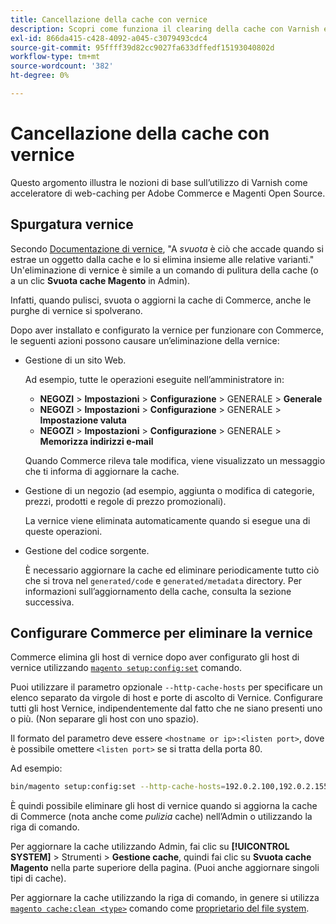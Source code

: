 ```yaml
---
title: Cancellazione della cache con vernice
description: Scopri come funziona il clearing della cache con Varnish e come utilizzarlo come acceleratore di web-caching per l’applicazione Adobe Commerce.
exl-id: 866da415-c428-4092-a045-c3079493cdc4
source-git-commit: 95ffff39d82cc9027fa633dffedf15193040802d
workflow-type: tm+mt
source-wordcount: '382'
ht-degree: 0%

---
```


# Cancellazione della cache con vernice

Questo argomento illustra le nozioni di base sull’utilizzo di Varnish come acceleratore di web-caching per Adobe Commerce e Magenti Open Source.

## Spurgatura vernice

Secondo [Documentazione di vernice](https://www.varnish-cache.org/docs/trunk/users-guide/purging.html), &quot;A *svuota* è ciò che accade quando si estrae un oggetto dalla cache e lo si elimina insieme alle relative varianti.&quot; Un&#39;eliminazione di vernice è simile a un comando di pulitura della cache (o a un clic **Svuota cache Magento** in Admin).

Infatti, quando pulisci, svuota o aggiorni la cache di Commerce, anche le purghe di vernice si spolverano.

Dopo aver installato e configurato la vernice per funzionare con Commerce, le seguenti azioni possono causare un’eliminazione della vernice:

- Gestione di un sito Web.

   Ad esempio, tutte le operazioni eseguite nell’amministratore in:

   - **NEGOZI** > **Impostazioni** > **Configurazione** > GENERALE > **Generale**
   - **NEGOZI** > **Impostazioni** > **Configurazione** > GENERALE > **Impostazione valuta**
   - **NEGOZI** > **Impostazioni** > **Configurazione** > GENERALE > **Memorizza indirizzi e-mail**

   Quando Commerce rileva tale modifica, viene visualizzato un messaggio che ti informa di aggiornare la cache.

- Gestione di un negozio (ad esempio, aggiunta o modifica di categorie, prezzi, prodotti e regole di prezzo promozionali).

   La vernice viene eliminata automaticamente quando si esegue una di queste operazioni.

- Gestione del codice sorgente.

   È necessario aggiornare la cache ed eliminare periodicamente tutto ciò che si trova nel `generated/code` e `generated/metadata` directory. Per informazioni sull’aggiornamento della cache, consulta la sezione successiva.

## Configurare Commerce per eliminare la vernice

Commerce elimina gli host di vernice dopo aver configurato gli host di vernice utilizzando [`magento setup:config:set`](https://devdocs.magento.com/guides/v2.4/reference/cli/magento.html#setupconfigset) comando.

Puoi utilizzare il parametro opzionale `--http-cache-hosts` per specificare un elenco separato da virgole di host e porte di ascolto di Vernice. Configurare tutti gli host Vernice, indipendentemente dal fatto che ne siano presenti uno o più. (Non separare gli host con uno spazio).

Il formato del parametro deve essere `<hostname or ip>:<listen port>`, dove è possibile omettere `<listen port>` se si tratta della porta 80.

Ad esempio:

```bash
bin/magento setup:config:set --http-cache-hosts=192.0.2.100,192.0.2.155:6081
```

È quindi possibile eliminare gli host di vernice quando si aggiorna la cache di Commerce (nota anche come *pulizia* cache) nell’Admin o utilizzando la riga di comando.

Per aggiornare la cache utilizzando Admin, fai clic su **[!UICONTROL SYSTEM]** > Strumenti > **Gestione cache**, quindi fai clic su **Svuota cache Magento** nella parte superiore della pagina. (Puoi anche aggiornare singoli tipi di cache).

Per aggiornare la cache utilizzando la riga di comando, in genere si utilizza [`magento cache:clean <type>`](../cli/manage-cache.md#clean-and-flush-cache-types) comando come [proprietario del file system](../../installation/prerequisites/file-system/overview.md).
